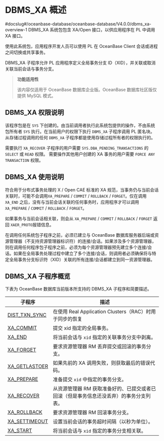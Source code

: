 DBMS_XA 概述 
===============================
#docslug#/oceanbase-database/oceanbase-database/V4.0.0/dbms_xa-overview-1
DBMS_XA 系统包包含 XA/Open 接口，以供应用程序在 PL 中调用 XA 接口。

使用此系统包，应用程序开发人员可以使用 PL 在 OceanBase Client 会话或进程之间切换或共享事务。

DBMS_XA 子程序允许 PL 应用程序定义全局事务分支 ID（XID），并关联或取消关联当前会话与事务分支。


>**功能适用性**
>
>该内容仅适用于 OceanBase 数据库企业版。OceanBase 数据库社区版仅提供 MySQL 模式。

DBMS_XA 权限说明
---------------------------------

该程序包是在 `SYS` 下创建的。由当前调用者执行此系统包提供的操作，不由系统包所有者 `SYS` 执行。在当前用户的权限下执行 `DBMS_XA` 子程序调用 PL 匿名块。从存储过程调用的任何 `DBMS_XA` 子程序都是使用存储过程所有者的权限执行的。

需要执行 `XA_RECOVER` 子程序的用户需要 `SYS.DBA_PENDING_TRANSACTIONS` 的 `SELECT` 或 `READ` 权限。
需要操作其他用户创建的 XA 事务的用户需要 `FORCE ANY TRANSACTION` 权限。

DBMS_XA 使用说明 
---------------------------------

符合用于分布式事务处理的 X / Open CAE 标准的 XA 规范，当事务仍与当前会话关联时，可能不会调用`XA_PREPARE` / `COMMIT` / `ROLLBACK` / `FORGET`。仅在调用 `XA_END` 之后，没有与当前会话关联的任何事务时，应用程序才可以调用 `XA_PREPARE` / `COMMIT` / `ROLLBACK` / `FORGET`。

如果事务与当前会话相关联，则会从 `XA_PREPARE` / `COMMIT` / `ROLLBACK` / `FORGET` 返回 `XAER_PROTO`报错信息。

在调用任何系统包子程序之前，必须已建立与 OceanBase 数据库服务器后端或资源管理器（不支持资源管理器标识符）的连接/会话。如果涉及多个资源管理器，则在调用任何程序包子程序之前，必须为每个资源管理器预先建立多个连接/会话。如果在全局事务处理过程中建立了多个连接/会话，则调用者必须确保将与特定全局事务分支标识符（XID）关联的所有连接/会话都建立到同一资源管理器。

DBMS_XA 子程序概览 
----------------------

下表为 OceanBase 数据库当前版本所支持的 DBMS_XA 子程序和简要描述。


|                           **子程序**                            |                    **描述**                     |
|--------------------------------------------------------------|-----------------------------------------------|
| [DIST_TXN_SYNC](../19.DBMS_XA/4.DIST_TXN_SYNC.md) | 在使用 Real Application Clusters（RAC）时用于同步的恢复    |
| [XA_COMMIT](../19.DBMS_XA/5.XA_COMMIT.md)     | 提交 xid 指定的全局事务。                               |
| [XA_END](../19.DBMS_XA/6.XA_END.md)        | 将当前会话与 `xid` 指定的关联事务分支中剥离。                    |
| [XA_FORGET](../19.DBMS_XA/7.XA_FORGET.md)     | 要求资源管理器 RM 丢弃提交或回滚的事务分支。                      |
| [XA_GETLASTOER](../19.DBMS_XA/8.XA_GETLASTOER.md) | 如果先前的 XA 调用失败，则获取最后的错误代码。                     |
| [XA_PREPARE](../19.DBMS_XA/9.XA_PREPARE.md)    | 准备提交 `xid` 中指定的事务分支。                          |
| [XA_RECOVER](../19.DBMS_XA/10.XA_RECOVER.md)    | 从资源管理器 RM 获取准备好的、已提交或者已回滚（但是事务信息还没丢弃）的事务分支列表。 |
| [XA_ROLLBACK](../19.DBMS_XA/11.XA_ROLLBACK.md)   | 要求资源管理器 RM 回滚事务分支。                            |
| [XA_SETTIMEOUT](../19.DBMS_XA/12.XA_SETTIMEOUT.md) | 设置当前会话的事务超时间隔（以秒为单位）。                         |
| [XA_START](../19.DBMS_XA/13.XA_START.md)      | 将当前会话与 `xid` 指定的事务分支相关联。                      |


